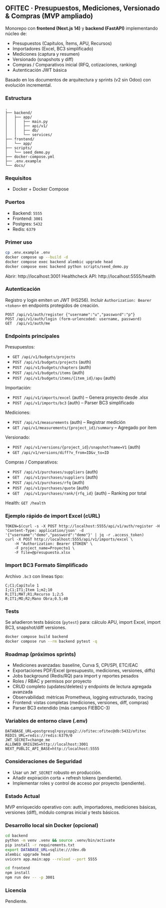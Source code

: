 ## OFITEC · Presupuestos, Mediciones, Versionado & Compras (MVP ampliado)

Monorepo con **frontend (Next.js 14)** y **backend (FastAPI)** implementando núcleo de:
- Presupuestos (Capítulos, Ítems, APU, Recursos)
- Importadores (Excel, BC3 simplificado)
- Mediciones (captura y resumen)
- Versionado (snapshots y diff)
- Compras / Comparativos inicial (RFQ, cotizaciones, ranking)
- Autenticación JWT básica

Basado en los documentos de arquitectura y sprints (v2 sin Odoo) con evolución incremental.

### Estructura
```
.
├── backend/
│   ├── app/
│   │   ├── main.py
│   │   ├── api/v1/
│   │   ├── db/
│   │   └── services/
├── frontend/
│   └── app/
├── scripts/
│   └── seed_demo.py
├── docker-compose.yml
├── .env.example
└── docs/
```

### Requisitos
- Docker + Docker Compose

### Puertos
- Backend: `5555`
- Frontend: `3001`
- Postgres: `5432`
- Redis: `6379`

### Primer uso
```bash
cp .env.example .env
docker compose up --build -d
docker compose exec backend alembic upgrade head
docker compose exec backend python scripts/seed_demo.py
```

Abrir: http://localhost:3001
Healthcheck API: http://localhost:5555/health

### Autenticación
Registro y login emiten un JWT (HS256). Incluir `Authorization: Bearer <token>` en endpoints protegidos de creación.

```
POST /api/v1/auth/register {"username":"u","password":"p"}
POST /api/v1/auth/login (form-urlencoded: username, password)
GET  /api/v1/auth/me
```

### Endpoints principales
Presupuestos:
- `GET /api/v1/budgets/projects`
- `POST /api/v1/budgets/projects` (auth)
- `POST /api/v1/budgets/chapters` (auth)
- `POST /api/v1/budgets/items` (auth)
- `POST /api/v1/budgets/items/{item_id}/apu` (auth)

Importación:
- `POST /api/v1/imports/excel` (auth) – Genera proyecto desde .xlsx
- `POST /api/v1/imports/bc3` (auth) – Parser BC3 simplificado

Mediciones:
- `POST /api/v1/measurements` (auth) – Registrar medición
- `GET /api/v1/measurements/{project_id}/summary` – Agregado por ítem

Versionado:
- `POST /api/v1/versions/{project_id}/snapshot?name=V1` (auth)
- `GET /api/v1/versions/diff?v_from=ID&v_to=ID`

Compras / Comparativos:
- `POST /api/v1/purchases/suppliers` (auth)
- `GET  /api/v1/purchases/suppliers` (auth)
- `POST /api/v1/purchases/rfq` (auth)
- `POST /api/v1/purchases/quote` (auth)
- `GET  /api/v1/purchases/rank/{rfq_id}` (auth) – Ranking por total

Health: `GET /health`

### Ejemplo rápido de import Excel (cURL)
```
TOKEN=$(curl -s -X POST http://localhost:5555/api/v1/auth/register -H 'Content-Type: application/json' -d '{"username":"demo","password":"demo"}' | jq -r .access_token)
curl -X POST http://localhost:5555/api/v1/imports/excel \
	-H "Authorization: Bearer $TOKEN" \
	-F project_name=Proyecto1 \
	-F file=@presupuesto.xlsx
```

### Import BC3 Formato Simplificado
Archivo `.bc3` con líneas tipo:
```
C;C1;Capítulo 1
I;C1;IT1;Item 1;m2;10
R;IT1;MAT;R1;Recurso 1;2;5
R;IT1;MO;R2;Mano Obra;0.5;40
```

### Tests
Se añadieron tests básicos (`pytest`) para: cálculo APU, import Excel, import BC3, snapshot/diff versiones.
```bash
docker compose build backend
docker compose run --rm backend pytest -q
```

### Roadmap (próximos sprints)
- Mediciones avanzadas: baseline, Curva S, CPI/SPI, ETC/EAC
- Exportaciones PDF/Excel (presupuesto, mediciones, versiones, diffs)
- Jobs background (Redis/RQ) para import y reportes pesados
- Roles / RBAC y permisos por proyecto
- CRUD completo (updates/deletes) y endpoints de lectura agregada avanzada
- Observabilidad: métricas Prometheus, logging estructurado, tracing
- Frontend: vistas completas (mediciones, versiones, diff, compras)
- Parser BC3 extendido (más campos FIEBDC-3)

### Variables de entorno clave (.env)
```
DATABASE_URL=postgresql+psycopg2://ofitec:ofitec@db:5432/ofitec
REDIS_URL=redis://redis:6379/0
JWT_SECRET=change_me
ALLOWED_ORIGINS=http://localhost:3001
NEXT_PUBLIC_API_BASE=http://localhost:5555
```

### Consideraciones de Seguridad
- Usar un `JWT_SECRET` robusto en producción.
- Añadir expiración corta + refresh tokens (pendiente).
- Implementar roles y control de acceso por proyecto (pendiente).

### Estado Actual
MVP enriquecido operativo con: auth, importadores, mediciones básicas, versiones (diff), módulo compras inicial y tests básicos.

### Desarrollo local sin Docker (opcional)
```bash
cd backend
python -m venv .venv && source .venv/bin/activate
pip install -r requirements.txt
export DATABASE_URL=sqlite:///dev.db
alembic upgrade head
uvicorn app.main:app --reload --port 5555
```
```bash
cd frontend
npm install
npm run dev -- -p 3001
```

### Licencia
Pendiente.

